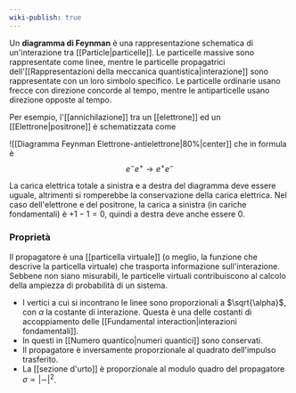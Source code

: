 ```yaml
---
wiki-publish: true
---
```

Un **diagramma di Feynman** è una rappresentazione schematica di un'interazione tra [[Particle|particelle]]. Le particelle massive sono rappresentate come linee, mentre le particelle propagatrici dell'[[Rappresentazioni della meccanica quantistica|interazione]] sono rappresentate con un loro simbolo specifico. Le particelle ordinarie usano frecce con direzione concorde al tempo, mentre le antiparticelle usano direzione opposte al tempo.

Per esempio, l'[[annichilazione]] tra un [[elettrone]] ed un [[Elettrone|positrone]] è schematizzata come

![[Diagramma Feynman Elettrone-antielettrone|80%|center]]
che in formula è
$$e^{-}e^{+} \rightarrow e^{+}e^{-}$$

La carica elettrica totale a sinistra e a destra del diagramma deve essere uguale, altrimenti si romperebbe la conservazione della carica elettrica. Nel caso dell'elettrone e del positrone, la carica a sinistra (in cariche fondamentali) è $+1-1=0$, quindi a destra deve anche essere $0$.
### Proprietà
Il propagatore è una [[particella virtuale]] (o meglio, la funzione che descrive la particella virtuale) che trasporta informazione sull'interazione. Sebbene non siano misurabili, le particelle virtuali contribuiscono al calcolo della ampiezza di probabilità di un sistema.

- I vertici a cui si incontrano le linee sono proporzionali a $\sqrt{\alpha}$, con $\alpha$ la costante di interazione. Questa è una delle costanti di accoppiamento delle [[Fundamental interaction|interazioni fondamentali]].
- In questi in [[Numero quantico|numeri quantici]] sono conservati.
- Il propagatore è inversamente proporzionale al quadrato dell'impulso trasferito.
- La [[sezione d'urto]] è proporzionale al modulo quadro del propagatore $\sigma\propto|\sim|^{2}$.